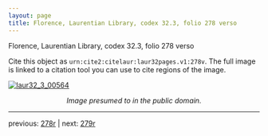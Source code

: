 ```yaml
---
layout: page
title: Florence, Laurentian Library, codex 32.3, folio 278 verso
---
```


Florence, Laurentian Library, codex 32.3, folio 278 verso

Cite this object as `urn:cite2:citelaur:laur32pages.v1:278v`.  The full image is linked to a citation tool you can use to cite regions of the image.

[![laur32_3_00564](http://www.homermultitext.org/iipsrv?IIIF=/project/homer/pyramidal/deepzoom/citelaur/laur32imgs/v1/laur32_3_00564.tif/full/800,/0/default.jpg)](http://www.homermultitext.org/ict2/?urn=urn:cite2:citelaur:laur32imgs.v1:laur32_3_00564) 

<p style="text-align: center; font-style: italic;">Image presumed to in the public domain.</p>

---

previous: [278r](../278r/) | next: [279r](../279r/)